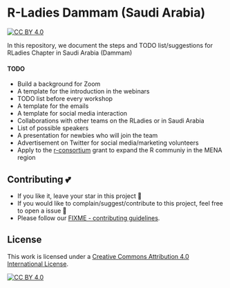 # R-Ladies Dammam (Saudi Arabia)

[![CC BY 4.0][cc-by-shield]][cc-by]

In this repository, we document the steps and TODO list/suggestions for RLadies Chapter in Saudi Arabia (Dammam)

#### TODO
- Build a background for Zoom
- A template for the introduction in the webinars
- TODO list before every workshop
- A template for the emails
- A template for social media interaction
- Collaborations with other teams on the RLadies or in Saudi Arabia
- List of possible speakers
- A presentation for newbies who will join the team
- Advertisement on Twitter for social media/marketing volunteers
- Apply to the [r-consortium](https://www.r-consortium.org/projects/call-for-proposals) grant to expand the R communiy in the MENA region

## Contributing :two_hearts:
- If you like it, leave your star in this project :star2:
- If you would like to complain/suggest/contribute to this project, feel free to open a issue :heart_decoration:
- Please follow our [FIXME - contributing guidelines](https://github.com/Open-Science-Community-Saudi-Arabia/FIXME/blob/main/CONTRIBUTING.md). 

## License

This work is licensed under a
[Creative Commons Attribution 4.0 International License][cc-by].

[![CC BY 4.0][cc-by-image]][cc-by]

[cc-by]: http://creativecommons.org/licenses/by/4.0/
[cc-by-image]: https://i.creativecommons.org/l/by/4.0/88x31.png
[cc-by-shield]: https://img.shields.io/badge/License-CC%20BY%204.0-lightgrey.svg
